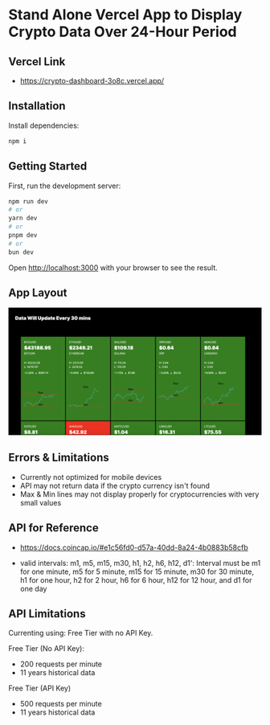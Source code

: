 # Stand Alone Vercel App to Display Crypto Data Over 24-Hour Period

## Vercel Link

- https://crypto-dashboard-3o8c.vercel.app/

## Installation

Install dependencies:

```bash
npm i
```

## Getting Started

First, run the development server:

```bash
npm run dev
# or
yarn dev
# or
pnpm dev
# or
bun dev
```

Open [http://localhost:3000](http://localhost:3000) with your browser to see the result.

## App Layout

![Screenshot of Crypto Dashboard](https://raw.githubusercontent.com/rashawnevans/CryptoDashboard/main/public/screenshot.png)

## Errors & Limitations

- Currently not optimized for mobile devices
- API may not return data if the crypto currency isn't found
- Max & Min lines may not display properly for cryptocurrencies with very small values

## API for Reference

- https://docs.coincap.io/#e1c56fd0-d57a-40dd-8a24-4b0883b58cfb

- valid intervals: m1, m5, m15, m30, h1, h2, h6, h12, d1': Interval must be m1 for one minute, m5 for 5 minute, m15 for 15 minute, m30 for 30 minute, h1 for one hour, h2 for 2 hour, h6 for 6 hour, h12 for 12 hour, and d1 for one day

## API Limitations

Currenting using: Free Tier with no API Key.

Free Tier (No API Key):

- 200 requests per minute
- 11 years historical data

Free Tier (API Key)

- 500 requests per minute
- 11 years historical data
